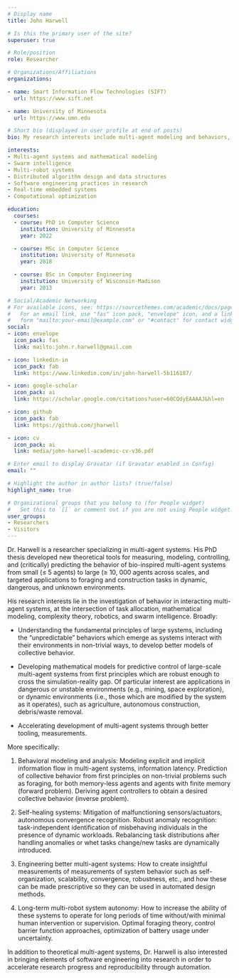 ```yaml
---
# Display name
title: John Harwell

# Is this the primary user of the site?
superuser: true

# Role/position
role: Researcher

# Organizations/Affiliations
organizations:

- name: Smart Information Flow Technologies (SIFT)
  url: https://www.sift.net

- name: University of Minnesota
  url: https://www.umn.edu

# Short bio (displayed in user profile at end of posts)
bio: My research interests include multi-agent modeling and behaviors, swarm intelligence, bio-inspired algorithms and multi-robot systems, and computational optimization.

interests:
- Multi-agent systems and mathematical modeling
- Swarm intelligence
- Multi-robot systems
- Distributed algorithm design and data structures
- Software engineering practices in research
- Real-time embedded systems
- Computational optimization

education:
  courses:
  - course: PhD in Computer Science
    institution: University of Minnesota
    year: 2022

  - course: MSc in Computer Science
    institution: University of Minnesota
    year: 2018

  - course: BSc in Computer Engineering
    institution: University of Wisconsin-Madison
    year: 2013

# Social/Academic Networking
# For available icons, see: https://sourcethemes.com/academic/docs/page-builder/#icons
#   For an email link, use "fas" icon pack, "envelope" icon, and a link in the
#   form "mailto:your-email@example.com" or "#contact" for contact widget.
social:
- icon: envelope
  icon_pack: fas
  link: mailto:john.r.harwell@gmail.com

- icon: linkedin-in
  icon_pack: fab
  link: https://www.linkedin.com/in/john-harwell-5b116187/

- icon: google-scholar
  icon_pack: ai
  link: https://scholar.google.com/citations?user=60CQdyEAAAAJ&hl=en

- icon: github
  icon_pack: fab
  link: https://github.com/jharwell

- icon: cv
  icon_pack: ai
  link: media/john-harwell-academic-cv-v36.pdf

# Enter email to display Gravatar (if Gravatar enabled in Config)
email: ""

# Highlight the author in author lists? (true/false)
highlight_name: true

# Organizational groups that you belong to (for People widget)
#   Set this to `[]` or comment out if you are not using People widget.
user_groups:
- Researchers
- Visitors
---
```


Dr. Harwell is a researcher specializing in multi-agent systems. His PhD thesis
developed new theoretical tools for measuring, modeling, controlling, and
(critically) predicting the behavior of bio-inspired multi-agent systems from
small (≤ 5 agents) to large (≥ 10, 000 agents across scales, and targeted
applications to foraging and construction tasks in dynamic, dangerous, and
unknown environments.

His research interests lie in the investigation of behavior in interacting
multi-agent systems, at the intersection of task allocation, mathematical
modeling, complexity theory, robotics, and swarm intelligence. Broadly:

- Understanding the fundamental principles of large systems, including the
  “unpredictable” behaviors which emerge as systems interact with their
  environments in non-trivial ways, to develop better models of collective
  behavior.

- Developing mathematical models for predictive control of large-scale
  multi-agent systems from first principles which are robust enough to cross the
  simulation-reality gap. Of particular interest are applications in dangerous
  or unstable environments (e.g., mining, space exploration), or dynamic
  environments (i.e., those which are modified by the system as it operates),
  such as agriculture, autonomous construction, debris/waste removal.

- Accelerating development of multi-agent systems through better tooling,
  measurements.

More specifically:

1. Behavioral modeling and analysis: Modeling explicit and implicit information
   flow in multi-agent systems, information latency. Prediction of collective
   behavior from first principles on non-trivial problems such as foraging, for
   both memory-less agents and agents with finite memory (forward
   problem). Deriving agent controllers to obtain a desired collective behavior
   (inverse problem).

2. Self-healing systems: Mitigation of malfunctioning sensors/actuators,
   autonomous convergence recognition. Robust anomaly recognition:
   task-independent identification of misbehaving individuals in the presence of
   dynamic workloads. Rebalancing task distributions after handling anomalies or
   whet tasks change/new tasks are dynamically introduced.

3. Engineering better multi-agent systems: How to create insightful measurements
   of measurements of system behavior such as self-organization, scalability,
   convergence, robustness, etc., and how these can be made prescriptive so they
   can be used in automated design methods.

4. Long-term multi-robot system autonomy: How to increase the ability of these
   systems to operate for long periods of time without/with minimal human
   intervention or supervision. Optimal foraging theory, control barrier
   function approaches, optimization of battery usage under uncertainty.

In addition to theoretical multi-agent systems, Dr. Harwell is also interested
in bringing elements of software engineering into research in order to
accelerate research progress and reproducibility through automation.
